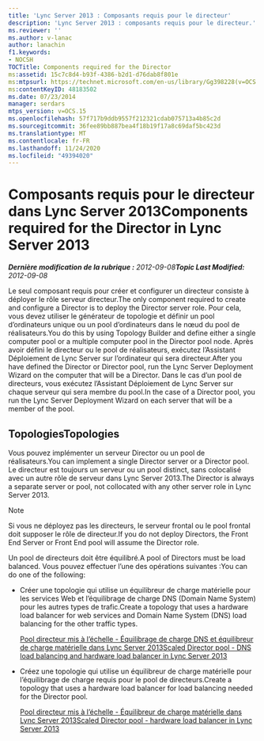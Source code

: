 ```yaml
---
title: 'Lync Server 2013 : Composants requis pour le directeur'
description: 'Lync Server 2013 : composants requis pour le directeur.'
ms.reviewer: ''
ms.author: v-lanac
author: lanachin
f1.keywords:
- NOCSH
TOCTitle: Components required for the Director
ms:assetid: 15c7c8d4-b93f-4386-b2d1-d76dab8f801e
ms:mtpsurl: https://technet.microsoft.com/en-us/library/Gg398228(v=OCS.15)
ms:contentKeyID: 48183502
ms.date: 07/23/2014
manager: serdars
mtps_version: v=OCS.15
ms.openlocfilehash: 57f717b9ddb9557f212321cdab075713a4b85c2d
ms.sourcegitcommit: 36fee89bb887bea4f18b19f17a8c69daf5bc423d
ms.translationtype: MT
ms.contentlocale: fr-FR
ms.lasthandoff: 11/24/2020
ms.locfileid: "49394020"
---
```

# <a name="components-required-for-the-director-in-lync-server-2013"></a><span data-ttu-id="a12b0-103">Composants requis pour le directeur dans Lync Server 2013</span><span class="sxs-lookup"><span data-stu-id="a12b0-103">Components required for the Director in Lync Server 2013</span></span>

<div data-xmlns="http://www.w3.org/1999/xhtml">

<div class="topic" data-xmlns="http://www.w3.org/1999/xhtml" data-msxsl="urn:schemas-microsoft-com:xslt" data-cs="https://msdn.microsoft.com/">

<div data-asp="https://msdn2.microsoft.com/asp">



</div>

<div id="mainSection">

<div id="mainBody"><span data-ttu-id="a12b0-104">

<span> </span></span><span class="sxs-lookup"><span data-stu-id="a12b0-104">

<span> </span></span></span>

<span data-ttu-id="a12b0-105">_**Dernière modification de la rubrique :** 2012-09-08_</span><span class="sxs-lookup"><span data-stu-id="a12b0-105">_**Topic Last Modified:** 2012-09-08_</span></span>

<span data-ttu-id="a12b0-106">Le seul composant requis pour créer et configurer un directeur consiste à déployer le rôle serveur directeur.</span><span class="sxs-lookup"><span data-stu-id="a12b0-106">The only component required to create and configure a Director is to deploy the Director server role.</span></span> <span data-ttu-id="a12b0-107">Pour cela, vous devez utiliser le générateur de topologie et définir un pool d’ordinateurs unique ou un pool d’ordinateurs dans le nœud du pool de réalisateurs.</span><span class="sxs-lookup"><span data-stu-id="a12b0-107">You do this by using Topology Builder and define either a single computer pool or a multiple computer pool in the Director pool node.</span></span> <span data-ttu-id="a12b0-108">Après avoir défini le directeur ou le pool de réalisateurs, exécutez l’Assistant Déploiement de Lync Server sur l’ordinateur qui sera directeur.</span><span class="sxs-lookup"><span data-stu-id="a12b0-108">After you have defined the Director or Director pool, run the Lync Server Deployment Wizard on the computer that will be a Director.</span></span> <span data-ttu-id="a12b0-109">Dans le cas d’un pool de directeurs, vous exécutez l’Assistant Déploiement de Lync Server sur chaque serveur qui sera membre du pool.</span><span class="sxs-lookup"><span data-stu-id="a12b0-109">In the case of a Director pool, you run the Lync Server Deployment Wizard on each server that will be a member of the pool.</span></span>

<div>

## <a name="topologies"></a><span data-ttu-id="a12b0-110">Topologies</span><span class="sxs-lookup"><span data-stu-id="a12b0-110">Topologies</span></span>

<span data-ttu-id="a12b0-111">Vous pouvez implémenter un serveur Director ou un pool de réalisateurs.</span><span class="sxs-lookup"><span data-stu-id="a12b0-111">You can implement a single Director server or a Director pool.</span></span> <span data-ttu-id="a12b0-112">Le directeur est toujours un serveur ou un pool distinct, sans colocalisé avec un autre rôle de serveur dans Lync Server 2013.</span><span class="sxs-lookup"><span data-stu-id="a12b0-112">The Director is always a separate server or pool, not collocated with any other server role in Lync Server 2013.</span></span>

<div>


> [!NOTE]  
> <span data-ttu-id="a12b0-113">Si vous ne déployez pas les directeurs, le serveur frontal ou le pool frontal doit supposer le rôle de directeur.</span><span class="sxs-lookup"><span data-stu-id="a12b0-113">If you do not deploy Directors, the Front End Server or Front End pool will assume the Director role.</span></span>



</div>

<span data-ttu-id="a12b0-114">Un pool de directeurs doit être équilibré.</span><span class="sxs-lookup"><span data-stu-id="a12b0-114">A pool of Directors must be load balanced.</span></span> <span data-ttu-id="a12b0-115">Vous pouvez effectuer l’une des opérations suivantes :</span><span class="sxs-lookup"><span data-stu-id="a12b0-115">You can do one of the following:</span></span>

  - <span data-ttu-id="a12b0-116">Créer une topologie qui utilise un équilibreur de charge matérielle pour les services Web et l’équilibrage de charge DNS (Domain Name System) pour les autres types de trafic.</span><span class="sxs-lookup"><span data-stu-id="a12b0-116">Create a topology that uses a hardware load balancer for web services and Domain Name System (DNS) load balancing for the other traffic types.</span></span>
    
    [<span data-ttu-id="a12b0-117">Pool directeur mis à l’échelle - Équilibrage de charge DNS et équilibreur de charge matérielle dans Lync Server 2013</span><span class="sxs-lookup"><span data-stu-id="a12b0-117">Scaled Director pool - DNS load balancing and hardware load balancer in Lync Server 2013</span></span>](lync-server-2013-scaled-director-pool-dns-load-balancing-and-hardware-load-balancer.md)

  - <span data-ttu-id="a12b0-118">Créez une topologie qui utilise un équilibreur de charge matérielle pour l’équilibrage de charge requis pour le pool de directeurs.</span><span class="sxs-lookup"><span data-stu-id="a12b0-118">Create a topology that uses a hardware load balancer for load balancing needed for the Director pool.</span></span>
    
    [<span data-ttu-id="a12b0-119">Pool directeur mis à l’échelle - Équilibreur de charge matérielle dans Lync Server 2013</span><span class="sxs-lookup"><span data-stu-id="a12b0-119">Scaled Director pool - hardware load balancer in Lync Server 2013</span></span>](lync-server-2013-scaled-director-pool-hardware-load-balancer.md)

<span data-ttu-id="a12b0-120"></div>

</div>

<span> </span>

</div>

</div>

</span><span class="sxs-lookup"><span data-stu-id="a12b0-120"></div>

</div>

<span> </span>

</div>

</div>

</span></span></div>

